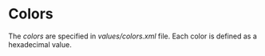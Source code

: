 # Colors

The *colors* are specified in *values/colors.xml* file. Each color is defined as a hexadecimal value. 
